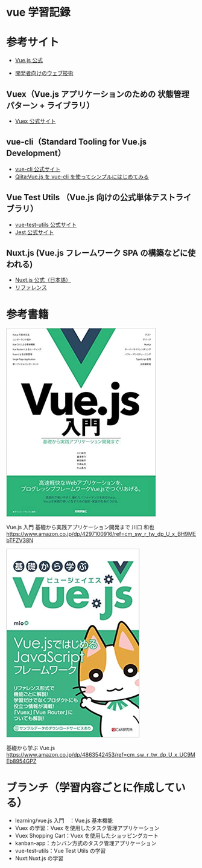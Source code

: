 # vue 学習記録

# 参考サイト

- [Vue.js 公式](https://jp.vuejs.org/)

- [開発者向けのウェブ技術](https://developer.mozilla.org/ja/docs/Web)

## Vuex（Vue.js アプリケーションのための 状態管理パターン + ライブラリ）

- [Vuex 公式サイト](https://vuex.vuejs.org/ja/)

## vue-cli（Standard Tooling for Vue.js Development）

- [vue-cli 公式サイト](https://cli.vuejs.org/)
- [Qiita:Vue.js を vue-cli を使ってシンプルにはじめてみる](https://qiita.com/567000/items/dde495d6a8ad1c25fa43)

## Vue Test Utils （Vue.js 向けの公式単体テストライブラリ）

- [vue-test-utils 公式サイト](https://vue-test-utils.vuejs.org/ja/)
- [Jest 公式サイト](https://jestjs.io/ja/)

## Nuxt.js (Vue.js フレームワーク SPA の構築などに使われる)

- [Nuxt.js 公式（日本語）](https://ja.nuxtjs.org/)
- [リファレンス](https://ja.nuxtjs.org/api/)

# 参考書籍

![](img/2020-04-19-13-50-19.png)

Vue.js 入門 基礎から実践アプリケーション開発まで 川口 和也  
https://www.amazon.co.jp/dp/4297100916/ref=cm_sw_r_tw_dp_U_x_BH9MEbTFZV38N

![](img/2020-04-19-13-44-53.png)

基礎から学ぶ Vue.js  
https://www.amazon.co.jp/dp/4863542453/ref=cm_sw_r_tw_dp_U_x_UC9MEb8954GPZ

# ブランチ（学習内容ごとに作成している）

- learning/vue.js 入門　：Vue.js 基本機能
- Vuex の学習：Vuex を使用したタスク管理アプリケーション
- Vuex Shopping Cart：Vuex を使用したショッピングカート
- kanban-app：カンバン方式のタスク管理アプリケーション
- vue-test-utils：Vue Test Utils の学習
- Nuxt:Nuxt.js の学習
